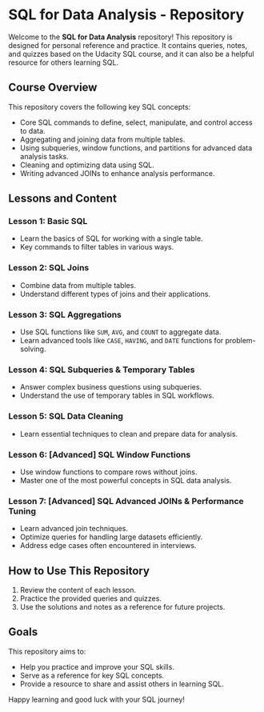 # SQL for Data Analysis - Repository

Welcome to the **SQL for Data Analysis** repository! This repository is designed for personal reference and practice. It contains queries, notes, and quizzes based on the Udacity SQL course, and it can also be a helpful resource for others learning SQL.

## Course Overview
This repository covers the following key SQL concepts:
- Core SQL commands to define, select, manipulate, and control access to data.
- Aggregating and joining data from multiple tables.
- Using subqueries, window functions, and partitions for advanced data analysis tasks.
- Cleaning and optimizing data using SQL.
- Writing advanced JOINs to enhance analysis performance.

## Lessons and Content

### **Lesson 1: Basic SQL**
- Learn the basics of SQL for working with a single table.
- Key commands to filter tables in various ways.

### **Lesson 2: SQL Joins**
- Combine data from multiple tables.
- Understand different types of joins and their applications.

### **Lesson 3: SQL Aggregations**
- Use SQL functions like `SUM`, `AVG`, and `COUNT` to aggregate data.
- Learn advanced tools like `CASE`, `HAVING`, and `DATE` functions for problem-solving.

### **Lesson 4: SQL Subqueries & Temporary Tables**
- Answer complex business questions using subqueries.
- Understand the use of temporary tables in SQL workflows.

### **Lesson 5: SQL Data Cleaning**
- Learn essential techniques to clean and prepare data for analysis.

### **Lesson 6: [Advanced] SQL Window Functions**
- Use window functions to compare rows without joins.
- Master one of the most powerful concepts in SQL data analysis.

### **Lesson 7: [Advanced] SQL Advanced JOINs & Performance Tuning**
- Learn advanced join techniques.
- Optimize queries for handling large datasets efficiently.
- Address edge cases often encountered in interviews.

## How to Use This Repository
1. Review the content of each lesson.
2. Practice the provided queries and quizzes.
3. Use the solutions and notes as a reference for future projects.

## Goals
This repository aims to:
- Help you practice and improve your SQL skills.
- Serve as a reference for key SQL concepts.
- Provide a resource to share and assist others in learning SQL.

Happy learning and good luck with your SQL journey!

